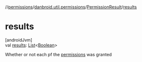 //[permissions](../../../index.md)/[danbroid.util.permissions](../index.md)/[PermissionResult](index.md)/[results](results.md)

# results

[androidJvm]\
val [results](results.md): [List](https://kotlinlang.org/api/latest/jvm/stdlib/kotlin.collections/-list/index.html)&lt;[Boolean](https://kotlinlang.org/api/latest/jvm/stdlib/kotlin/-boolean/index.html)&gt;

Whether or not each pf the [permissions](permissions.md) was granted
